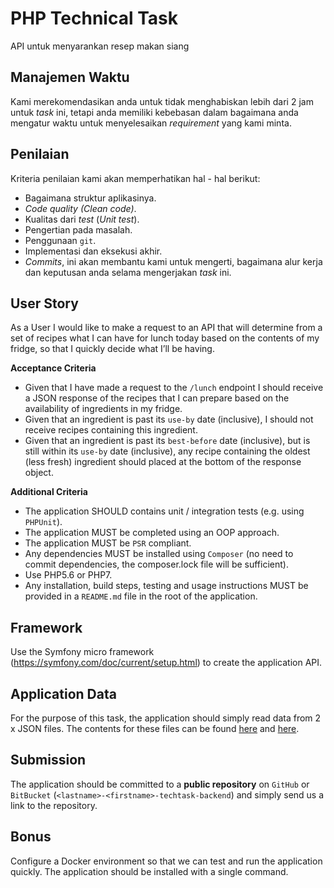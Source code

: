 # PHP Technical Task
API untuk menyarankan resep makan siang

## Manajemen Waktu
Kami merekomendasikan anda untuk tidak menghabiskan lebih dari 2 jam untuk *task* ini, tetapi anda memiliki kebebasan dalam bagaimana anda mengatur waktu untuk menyelesaikan *requirement* yang kami minta.

## Penilaian

Kriteria penilaian kami akan memperhatikan hal - hal berikut:
- Bagaimana struktur aplikasinya. 
- *Code quality (Clean code)*.
- Kualitas dari *test* (*Unit test*).
- Pengertian pada masalah.
- Penggunaan `git`.
- Implementasi dan eksekusi akhir.
- *Commits*, ini akan membantu kami untuk mengerti, bagaimana alur kerja dan keputusan anda selama mengerjakan *task* ini.

## User Story
As a User I would like to make a request to an API that will determine from a set of recipes what I can have for lunch today based on the contents of my fridge, so that I quickly decide what I’ll be having.

__Acceptance Criteria__
- Given that I have made a request to the `/lunch` endpoint I should receive a JSON response of the recipes 
that I can prepare based on the availability of ingredients in my fridge.
- Given that an ingredient is past its `use-by` date (inclusive), I should not receive recipes containing this ingredient.
- Given that an ingredient is past its `best-before` date (inclusive), but is still within its `use-by` date (inclusive), any recipe containing the oldest (less fresh) ingredient should placed at the bottom of the response object.

__Additional Criteria__
- The application SHOULD contains unit / integration tests (e.g. using `PHPUnit`).
- The application MUST be completed using an OOP approach.
- The application MUST be `PSR` compliant.
- Any dependencies MUST be installed using `Composer` (no need to commit dependencies, the
composer.lock file will be sufficient).
- Use PHP5.6 or PHP7.
- Any installation, build steps, testing and usage instructions MUST be provided in a `README.md` file in the root of the application.

## Framework
Use the Symfony micro framework (https://symfony.com/doc/current/setup.html) to create the application API. 

## Application Data
For the purpose of this task, the application should simply read data from 2 x JSON files. The contents for these files can be found [here](src/App/Ingredient/data.json) and [here](src/App/Recipe/data.json).
 
## Submission
The application should be committed to a __public repository__ on `GitHub` or `BitBucket` (`<lastname>-<firstname>-techtask-backend`) and simply send us a link to the repository.

## Bonus
Configure a Docker environment so that we can test and run the application quickly. The application should be installed with a single command.
